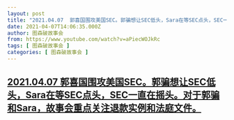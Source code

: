 ```yaml
---
layout: post
title: "2021.04.07  郭喜国围攻美国SEC。郭骗想让SEC低头，Sara在等SEC点头，SEC一直在摇头。对于郭骗和Sara，故事会重点关注退款实例和法庭文件。"
date: 2021-04-07T14:06:35.000Z
author: 图森破故事会
from: https://www.youtube.com/watch?v=aPiecWOJkRc
tags: [ 图森破故事会 ]
categories: [ 图森破故事会 ]
---
```

<!--1617804395000-->
[2021.04.07  郭喜国围攻美国SEC。郭骗想让SEC低头，Sara在等SEC点头，SEC一直在摇头。对于郭骗和Sara，故事会重点关注退款实例和法庭文件。](https://www.youtube.com/watch?v=aPiecWOJkRc)
------

<div>

</div>
